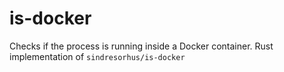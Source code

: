 # is-docker
Checks if the process is running inside a Docker container. Rust implementation of `sindresorhus/is-docker`

